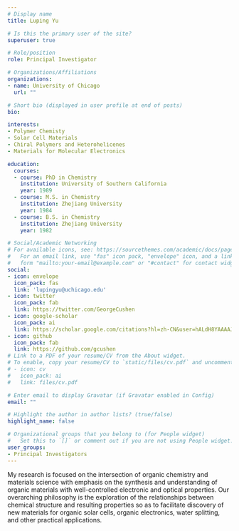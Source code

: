 ```yaml
---
# Display name
title: Luping Yu

# Is this the primary user of the site?
superuser: true

# Role/position
role: Principal Investigator

# Organizations/Affiliations
organizations:
- name: University of Chicago
  url: ""

# Short bio (displayed in user profile at end of posts)
bio:

interests:
- Polymer Chemisty
- Solar Cell Materials
- Chiral Polymers and Heterohelicenes
- Materials for Molecular Electronics

education:
  courses:
  - course: PhD in Chemistry
    institution: University of Southern California
    year: 1989
  - course: M.S. in Chemistry
    institution: Zhejiang University
    year: 1984
  - course: B.S. in Chemistry
    institution: Zhejiang University
    year: 1982

# Social/Academic Networking
# For available icons, see: https://sourcethemes.com/academic/docs/page-builder/#icons
#   For an email link, use "fas" icon pack, "envelope" icon, and a link in the
#   form "mailto:your-email@example.com" or "#contact" for contact widget.
social:
- icon: envelope
  icon_pack: fas
  link: 'lupingyu@uchicago.edu'
- icon: twitter
  icon_pack: fab
  link: https://twitter.com/GeorgeCushen
- icon: google-scholar
  icon_pack: ai
  link: https://scholar.google.com/citations?hl=zh-CN&user=hALdH8YAAAAJ&view_op=list_works&sortby=pubdate
- icon: github
  icon_pack: fab
  link: https://github.com/gcushen
# Link to a PDF of your resume/CV from the About widget.
# To enable, copy your resume/CV to `static/files/cv.pdf` and uncomment the lines below.
# - icon: cv
#   icon_pack: ai
#   link: files/cv.pdf

# Enter email to display Gravatar (if Gravatar enabled in Config)
email: ""

# Highlight the author in author lists? (true/false)
highlight_name: false

# Organizational groups that you belong to (for People widget)
#   Set this to `[]` or comment out if you are not using People widget.
user_groups:
- Principal Investigators
---
```


My research is focused on the intersection of organic chemistry and materials science with emphasis on the synthesis and understanding of organic materials with well-controlled electronic and optical properties. Our overarching philosophy is the exploration of the relationships between chemical structure and resulting properties so as to facilitate discovery of new materials for organic solar cells, organic electronics, water splitting, and other practical applications.
